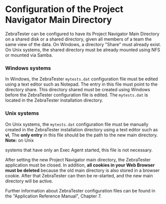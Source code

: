 # Configuration of the Project Navigator Main Directory

ZebraTester can be configured to have its Project Navigator Main Directory on a shared disk or a shared directory, given all members of a team the same view of the data. On Windows, a directory "Share" must already exist. On Unix systems, the shared directory must be already mounted using NFS or mounted via Samba.

### Windows systems <a href="#configurationoftheprojectnavigatormaindirectory-windowssystems" id="configurationoftheprojectnavigatormaindirectory-windowssystems"></a>

In Windows, the ZebraTester `mytests.dat` configuration file must be edited using a text editor such as Notepad. The entry in this file must point to the directory share. This directory shared must be created using Windows before the ZebraTester configuration file is edited. The `mytests.dat` is located in the ZebraTester installation directory.

### Unix systems <a href="#configurationoftheprojectnavigatormaindirectory-unixsystems" id="configurationoftheprojectnavigatormaindirectory-unixsystems"></a>

On Unix systems, the `mytests.dat` configuration file must be manually created in the ZebraTester installation directory using a text editor such as **vi**, The **only entry** in this file should be the path to the new main directory. **Note:** on Unix

systems that have only an Exec Agent started, this file is not necessary.

After setting the new Project Navigator main directory, the ZebraTester application must be closed. In addition, **all cookies in your Web Browser must be deleted** because the old main directory is also stored in a browser cookie. After that ZebraTester can then be re-started, and the new main directory will be active.

Further information about ZebraTester configuration files can be found in the "Application Reference Manual", Chapter 7.
